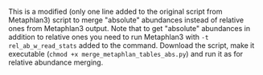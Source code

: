 This is a modified (only one line added to the original script from Metaphlan3) script to merge "absolute" abundances instead of relative ones from Metaphlan3 output. 
Note that to get "absolute" abundances in addition to relative ones you need to run Metaphlan3 with ```-t rel_ab_w_read_stats``` added to the command.
Download the script, make it executable (```chmod +x merge_metaphlan_tables_abs.py```) and run it as for relative abundance merging.
